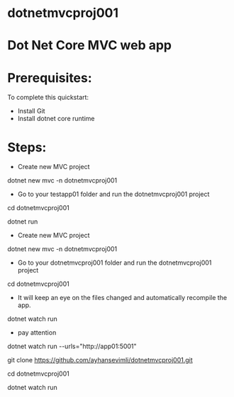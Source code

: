 # dotnetmvcproj001
# Dot Net Core MVC web app

# Prerequisites:

To complete this quickstart:

* Install Git
* Install dotnet core runtime


# Steps:

* Create new MVC project

dotnet new mvc -n dotnetmvcproj001

* Go to your testapp01 folder and run the dotnetmvcproj001 project

cd dotnetmvcproj001

dotnet run

* Create new MVC project

dotnet new mvc -n dotnetmvcproj001

* Go to your dotnetmvcproj001 folder and run the dotnetmvcproj001 project
 
cd dotnetmvcproj001
* It will keep an eye on the files changed and automatically recompile the app.
 
dotnet watch run

* pay attention
 
dotnet watch run --urls="http://app01:5001"


git clone https://github.com/ayhansevimli/dotnetmvcproj001.git

cd dotnetmvcproj001

dotnet watch run


